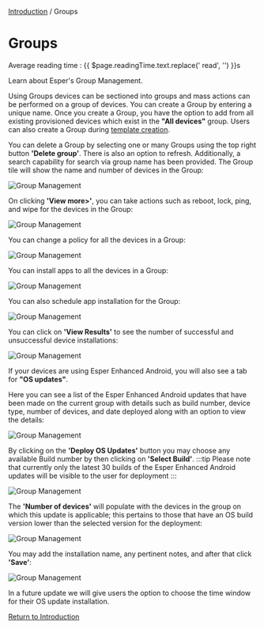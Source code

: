 [Introduction](../index.md) / Groups

# Groups
<div class="avg-reading-time" style="margin-top: 0rem;">Average reading time : {{ $page.readingTime.text.replace(' read', '') }}s</div>

Learn about Esper's Group Management.

Using Groups devices can be sectioned into groups and mass actions can be performed on a group of devices. You can create a Group by entering a unique name. Once you create a Group, you have the option to add from all existing provisioned devices which exist in the **"All devices"** group. Users can also create a Group during [template creation](../device-template/index.md).

You can delete a Group by selecting one or many Groups using the top right button **'Delete group'**. There is also an option to refresh. Additionally, a search capability for search via group name has been provided. The Group tile will show the name and number of devices in the Group:

![Group Management](https://documentation-media.s3.amazonaws.com/images/1_GM.width-800.png?AWSAccessKeyId=AKIAJHOTEM5S4GAN2SGA)

On clicking **'View more>'**, you can take actions such as reboot, lock, ping, and wipe for the devices in the Group:

![Group Management](https://documentation-media.s3.amazonaws.com/images/2_GM.width-800.png?AWSAccessKeyId=AKIAJHOTEM5S4GAN2SGA)

You can change a policy for all the devices in a Group:

![Group Management](https://documentation-media.s3.amazonaws.com/images/3_GM.width-800.png?AWSAccessKeyId=AKIAJHOTEM5S4GAN2SGA)

You can install apps to all the devices in a Group:

![Group Management](https://documentation-media.s3.amazonaws.com/images/4_GM.width-800.png?AWSAccessKeyId=AKIAJHOTEM5S4GAN2SGA)

You can also schedule app installation for the Group:

![Group Management](https://documentation-media.s3.amazonaws.com/images/5_GM.width-800.png?AWSAccessKeyId=AKIAJHOTEM5S4GAN2SGA)

You can click on **'View Results'** to see the number of successful and unsuccessful device installations:

![Group Management](https://documentation-media.s3.amazonaws.com/images/6_GM.width-800.png?AWSAccessKeyId=AKIAJHOTEM5S4GAN2SGA)

If your devices are using Esper Enhanced Android, you will also see a tab for **"OS updates"**.

Here you can see a list of the Esper Enhanced Android updates that have been made on the current group with details such as build number, device type, number of devices, and date deployed along with an option to view the details:

![Group Management](https://documentation-media.s3.amazonaws.com/images/7_GM.width-800.png?AWSAccessKeyId=AKIAJHOTEM5S4GAN2SGA)

By clicking on the **'Deploy OS Updates'** button you may choose any available Build number by then clicking on **'Select Build'**. 
:::tip
Please note that currently only the latest 30 builds of the Esper Enhanced Android updates will be visible to the user for deployment
:::

![Group Management](https://documentation-media.s3.amazonaws.com/images/8_GM.width-800.png?AWSAccessKeyId=AKIAJHOTEM5S4GAN2SGA)

The **'Number of devices'** will populate with the devices in the group on which this update is applicable; this pertains to those that have an OS build version lower than the selected version for the deployment:

![Group Management](https://documentation-media.s3.amazonaws.com/images/9_GM.width-800.png?AWSAccessKeyId=AKIAJHOTEM5S4GAN2SGA)

You may add the installation name, any pertinent notes, and after that click **'Save'**:

![Group Management](https://documentation-media.s3.amazonaws.com/images/10_GM.width-800.png?AWSAccessKeyId=AKIAJHOTEM5S4GAN2SGA)

In a future update we will give users the option to choose the time window for their OS update installation.

[Return to Introduction](../index.md)
